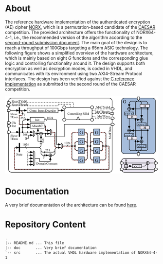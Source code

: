 # About

The reference hardware implementation of the authenticated encryption (AE)
cipher [NORX](https://norx.io/), which is a permutation-based candidate of the
[CAESAR](http://competitions.cr.yp.to/caesar.html) competition. The provided
architecture offers the functionality of NORX64-4-1, i.e., the recommended
version of the algorithm according to the
[second-round submission document](http://competitions.cr.yp.to/round2/norxv20.pdf).
The main goal of the design is to reach a throughput of 100Gbps targeting a 65nm
ASIC technology. The following figure shows a simplified overview of the
hardware architecture, which is mainly based on eight *G* functions and the
corresponding glue logic and controlling functionality around it. The design
supports both encryption as well as decryption modes, is coded in VHDL, and
communicates with its environment using two AXI4-Stream Protocol interfaces. The
design has been verified against the
[C reference implementation](https://github.com/norx/norx/tree/master/norx6441/ref)
as submitted to the second round of the CAESAR competition.

![NORX64-4-1 Architecture Overview](doc/figures/norx-arch.png)

# Documentation

A very brief documentation of the architecture can be found
[here](doc/out/norx-hw_doc.pdf).

# Repository Content
```
.
|-- README.md ... This file
|-- doc       ... Very brief documentation
`-- src       ... The actual VHDL hardware implementation of NORX64-4-1
```
